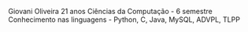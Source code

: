 Giovani Oliveira
21 anos
Ciências da Computação - 6 semestre
Conhecimento nas linguagens - Python, C, Java, MySQL, ADVPL, TLPP
